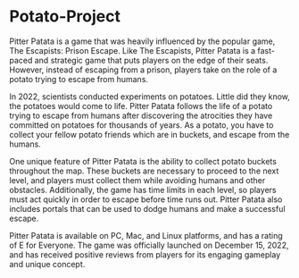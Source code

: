 # Potato-Project

Pitter Patata is a game that was heavily influenced by the popular game, The Escapists: Prison Escape. Like The Escapists, Pitter Patata is a fast-paced and strategic game that puts players on the edge of their seats. However, instead of escaping from a prison, players take on the role of a potato trying to escape from humans.

In 2022, scientists conducted experiments on potatoes. Little did they know, the potatoes would come to life. Pitter Patata follows the life of a potato trying to escape from humans after discovering the atrocities they have committed on potatoes for thousands of years. As a potato, you have to collect your fellow potato friends which are in buckets, and escape from the humans.

One unique feature of Pitter Patata is the ability to collect potato buckets throughout the map. These buckets are necessary to proceed to the next level, and players must collect them while avoiding humans and other obstacles. Additionally, the game has time limits in each level, so players must act quickly in order to escape before time runs out. Pitter Patata also includes portals that can be used to dodge humans and make a successful escape.

Pitter Patata is available on PC, Mac, and Linux platforms, and has a rating of E for Everyone. The game was officially launched on December 15, 2022, and has received positive reviews from players for its engaging gameplay and unique concept.
